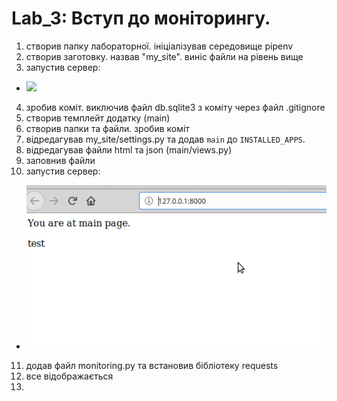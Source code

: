 # Lab_3: Вступ до моніторингу.

1. створив папку лабораторної. ініціалізував середовище pipenv
2. створив заготовку. назвав "my_site". виніс файли на рівень вище
3. запустив сервер:
- ![](img/server_lauch.png)
4. зробив коміт. виключив файл db.sqlite3 з коміту через файл .gitignore
5. створив темплейт додатку (main)
6. створив папки та файли. зробив коміт
7. відредагував my_site/settings.py та додав `main` до `INSTALLED_APPS`.
8. відредагував файли html та json (main/views.py)
9. заповнив файли
10. запустив сервер:
- ![](img/test_page.png)
11. додав файл monitoring.py та встановив бібліотеку requests
12. все відображається
13. 
